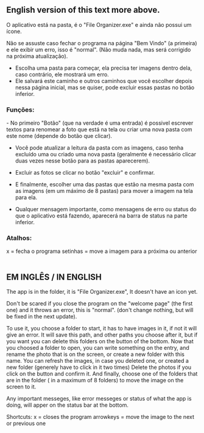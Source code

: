 <h2> English version of this text more above. </h2>

O aplicativo está na pasta, é o "File Organizer.exe" e ainda não possui um ícone.

Não se assuste caso fechar o programa na página "Bem Vindo" (a primeira) e ele exibir um erro, isso é "normal". (Não muda nada, mas será corrigido na próxima atualização).

- Escolha uma pasta para começar, ela precisa ter imagens dentro dela, caso contrário, ele mostrará um erro.
- Ele salvará este caminho e outros caminhos que você escolher depois nessa página inicial, mas se quiser, pode excluir essas pastas no botão inferior.

<h3> Funções: </h3>
- No primeiro "Botão" (que na verdade é uma entrada) é possivel escrever textos para renomear a foto que está na tela ou criar uma nova pasta com este nome (depende do botão que clicar).

- Você pode atualizar a leitura da pasta com as imagens, caso tenha excluído uma ou criado uma nova pasta (geralmente é necessário clicar duas vezes nesse botão para as pastas aparecerem).

- Excluir as fotos se clicar no botão "excluir" e confirmar.

- E finalmente, escolher uma das pastas que estão na mesma pasta com as imagens (em um máximo de 8 pastas) para mover a imagem na tela para ela.

- Qualquer mensagem importante, como mensagens de erro ou status do que o aplicativo está fazendo, aparecerá na barra de status na parte inferior.

<h3> Atalhos: </h3>
x = fecha o programa
setinhas = move a imagem para a próxima ou anterior

<br>
<br>

<h2> EM INGLÊS / IN ENGLISH </h2>

The app is in the folder, it is "File Organizer.exe", It doesn't have an icon yet.

Don't be scared if you close the program on the "welcome page" (the first one) and it throws an error, this is "normal". (don't change nothing, but will be fixed in the next update).

To use it, you choose a folder to start, it has to have images in it, if not it will give an error. 
It will save this path, and other paths you choose after it, but if you want you can delete this folders on the button of the bottom.
Now that you choosed a folder to open, you can write something on the entry, and rename the photo that is on the screen, or create a new folder with this name. 
You can refresh the images, in case you deleted one, or created a new folder (generely have to click in it two times)
Delete the photos if you click on the button and confirm it. 
And finally, choose one of the folders that are in the folder ( in a maximum of 8 folders) to move the image on the screen to it.

Any important messeges, like error messeges or status of what the app is doing, will apper on the status bar at the bottom.

Shortcuts:
x = closes the program
arrowkeys = move the image to the next or previous one
